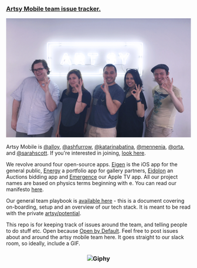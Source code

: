 ### [Artsy Mobile team issue tracker.](https://github.com/artsy/mobile/issues)

![](team.jpg)

Artsy Mobile is [@alloy](https://github.com/alloy), [@ashfurrow](https://github.com/ashfurrow), [@katarinabatina](https://github.com/katarinabatina), [@mennenia](https://github.com/mennenia),  [@orta](https://github.com/orta), and [@sarahscott](https://github.com/sarahscott).  If you're interested in joining, [look here](https://artsy.net/job/mobile-engineer).

We revolve around four open-source apps. [Eigen](https://github.com/artsy/eigen) is the iOS app for the general public,  [Energy](https://github.com/artsy/energy) a portfolio app for gallery partners, [Eidolon](https://github.com/artsy/eidolon/) an Auctions bidding app and [Emergence](https://github.com/artsy/Emergence) our Apple TV app. All our project names are based on physics terms beginning with e. You can read our manifesto [here](http://www.objc.io/issue-22/artsy.html
).

Our general team playbook is [available here](playbook.md) - this is a document covering on-boarding, setup and an overview of our tech stack. It is meant to be read with the private [artsy/potential](https://github.com/artsy/potential).

This repo is for keeping track of issues around the team, and telling people to do stuff etc. Open because [Open by Default](http://code.dblock.org/open-source-is-simply-part-of-my-teams-job-description). Feel free to post issues about and around the artsy mobile team here. It goes straight to our slack room, so ideally, include a GIF.

<h3 align="center">
  <img src="http://media0.giphy.com/media/4shDCBDIxSPW8/giphy.gif" alt="Giphy" />
</h3>
